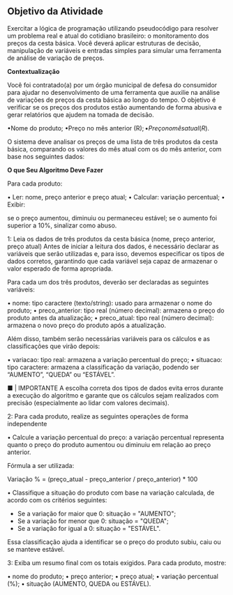## Objetivo da Atividade

Exercitar a lógica de programação utilizando pseudocódigo para resolver um problema real e atual do cotidiano brasileiro: o monitoramento dos preços da cesta básica. Você deverá aplicar estruturas de decisão, manipulação de variáveis e entradas simples para simular uma ferramenta de análise de variação de preços.

**Contextualização**

Você foi contratado(a) por um órgão municipal de defesa do consumidor para ajudar no desenvolvimento de uma ferramenta que auxilie na análise de variações de preços da cesta básica ao longo do tempo. O objetivo é verificar se os preços dos produtos estão aumentando de forma abusiva e gerar relatórios que ajudem na tomada de decisão.

•Nome do produto;
•Preço no mês anterior (R$);
•Preço no mês atual (R$).

O sistema deve analisar os preços de uma lista de três produtos da cesta básica, comparando os valores do mês atual com os do mês anterior, com base nos seguintes dados:

**O que Seu Algoritmo Deve Fazer**

Para cada produto:

• Ler: nome, preço anterior e preço atual;
• Calcular: variação percentual;
• Exibir:

se o preço aumentou, diminuiu ou permaneceu estável;
se o aumento foi superior a 10%, sinalizar como abuso.

1: Leia os dados de três produtos da cesta básica (nome, preço anterior, preço atual)
Antes de iniciar a leitura dos dados, é necessário declarar as variáveis que serão utilizadas e, para isso, devemos especificar os tipos de dados corretos, garantindo que cada variável seja capaz de armazenar o valor esperado de forma apropriada.

Para cada um dos três produtos, deverão ser declaradas as seguintes variáveis:

• nome: tipo caractere (texto/string): usado para armazenar o nome do produto;
• preco_anterior: tipo real (número decimal): armazena o preço do produto antes da atualização;
• preco_atual: tipo real (número decimal): armazena o novo preço do produto após a atualização.

Além disso, também serão necessárias variáveis para os cálculos e as classificações que virão depois:

• variacao: tipo real: armazena a variação percentual do preço;
• situacao: tipo caractere: armazena a classificação da variação, podendo ser “AUMENTO”, “QUEDA” ou “ESTÁVEL”.

■ | IMPORTANTE
A escolha correta dos tipos de dados evita erros durante a execução do algoritmo e garante que os cálculos sejam realizados com precisão (especialmente ao lidar com valores decimais).

2:  Para cada produto, realize as seguintes operações de forma independente

• Calcule a variação percentual do preço: a variação percentual representa quanto o preço do produto aumentou ou diminuiu em relação ao preço anterior.

Fórmula a ser utilizada:

Variação % = (preço_atual - preço_anterior / preço_anterior) * 100

• Classifique a situação do produto com base na variação calculada, de acordo com os critérios seguintes:

- Se a variação for maior que 0: situação = "AUMENTO";
- Se a variação for menor que 0: situação = "QUEDA";
- Se a variação for igual a 0: situação = "ESTÁVEL".

Essa classificação ajuda a identificar se o preço do produto subiu, caiu ou se manteve estável.

3: Exiba um resumo final com os totais exigidos. Para cada produto, mostre:

• nome do produto;
• preço anterior;
• preço atual;
• variação percentual (%);
• situação (AUMENTO, QUEDA ou ESTÁVEL).
